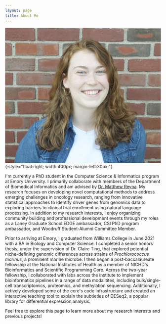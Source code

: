 ```yaml
---
layout: page
title: About Me
---
```

![image](assets/images/Campbell_headshot.jpg){:style="float:right; width:400px; margin-left:30px;"}

I'm currently a PhD student in the Computer Science & Informatics program at Emory University. I primarily collaborate with members of the Department of Biomedical Informatics and am advised by [Dr. Matthew Reyna](https://reynalab.org/). My research focuses on developing novel computational methods to address emerging challenges in oncology research, ranging from innovative statistical approaches to identify driver genes from genomics data to exploring barriers to clinical trial enrollment using natural language processing. In addition to my research interests, I enjoy organizing community building and professional development events through my roles as a Laney Graduate School EDGE ambassador, CSI PhD program ambassador, and Woodruff Student-Alumni Committee Member.  

Prior to arriving at Emory, I graduated from Williams College in June 2021 with a BA in Biology and Computer Science. I completed a senior honors thesis, under the supervision of Dr. Claire Ting, that explored potential niche-defining genomic differences across strains of *Prochlorococcus marinus*, a prominent marine microbe. I then began a post-baccalaureate fellowship at the National Institutes of Health as a member of NICHD's Bioinformatics and Scientific Programming Core. Across the two-year fellowship, I collaborated with labs across the institute to implement bioinformatics pipelines in a range of data modalitites, including bulk/single-cell transcriptomics, proteomics, and methylation sequencing. Additionally, I actively developed some of the core's code infrastructure and created an interactive teaching tool to explain the subtleties of DESeq2, a popular library for differential expression analysis.


Feel free to explore this page to learn more about my research interests and previous projects!
